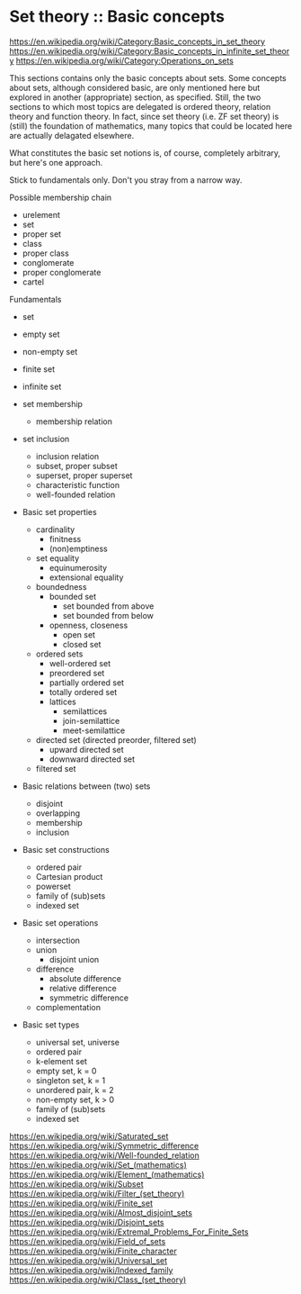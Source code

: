 # Set theory :: Basic concepts

https://en.wikipedia.org/wiki/Category:Basic_concepts_in_set_theory
https://en.wikipedia.org/wiki/Category:Basic_concepts_in_infinite_set_theory
https://en.wikipedia.org/wiki/Category:Operations_on_sets

This sections contains only the basic concepts about sets. Some concepts about sets, although considered basic, are only mentioned here but explored in another (appropriate) section, as specified. Still, the two sections to which most topics are delegated is ordered theory, relation theory and function theory. In fact, since set theory (i.e. ZF set theory) is (still) the foundation of mathematics, many topics that could be located here are actually delagated elsewhere.

What constitutes the basic set notions is, of course, completely arbitrary, but here's one approach.

Stick to fundamentals only. Don't you stray from a narrow way.




Possible membership chain
- urelement
- set
- proper set
- class
- proper class
- conglomerate
- proper conglomerate
- cartel





Fundamentals
  - set
  - empty set
  - non-empty set
  - finite set
  - infinite set
  - set membership
    - membership relation
  - set inclusion
    - inclusion relation
    - subset, proper subset
    - superset, proper superset
    - characteristic function
    - well-founded relation

- Basic set properties
  - cardinality
    - finitness
    - (non)emptiness
  - set equality
    - equinumerosity
    - extensional equality
  + boundedness
    - bounded set
      - set bounded from above
      - set bounded from below
    - openness, closeness
      - open set
      - closed set
  - ordered sets
    - well-ordered set
    - preordered set
    - partially ordered set
    - totally ordered set
    - lattices
      - semilattices
      - join-semilattice
      - meet-semilattice
  + directed set (directed preorder, filtered set)
    - upward directed set
    - downward directed set
  + filtered set


- Basic relations between (two) sets
  - disjoint
  - overlapping
  - membership
  - inclusion

- Basic set constructions
  - ordered pair
  - Cartesian product
  - powerset
  - family of (sub)sets
  - indexed set

- Basic set operations
  - intersection
  - union
    - disjoint union
  - difference
    - absolute difference
    - relative difference
    - symmetric difference
  - complementation

- Basic set types
  - universal set, universe
  - ordered pair
  - k-element set
  - empty set,      k = 0
  - singleton set,  k = 1
  - unordered pair, k = 2
  - non-empty set,  k > 0
  - family of (sub)sets
  - indexed set


https://en.wikipedia.org/wiki/Saturated_set
https://en.wikipedia.org/wiki/Symmetric_difference
https://en.wikipedia.org/wiki/Well-founded_relation
https://en.wikipedia.org/wiki/Set_(mathematics)
https://en.wikipedia.org/wiki/Element_(mathematics)
https://en.wikipedia.org/wiki/Subset
https://en.wikipedia.org/wiki/Filter_(set_theory)
https://en.wikipedia.org/wiki/Finite_set
https://en.wikipedia.org/wiki/Almost_disjoint_sets
https://en.wikipedia.org/wiki/Disjoint_sets
https://en.wikipedia.org/wiki/Extremal_Problems_For_Finite_Sets
https://en.wikipedia.org/wiki/Field_of_sets
https://en.wikipedia.org/wiki/Finite_character
https://en.wikipedia.org/wiki/Universal_set
https://en.wikipedia.org/wiki/Indexed_family
https://en.wikipedia.org/wiki/Class_(set_theory)
